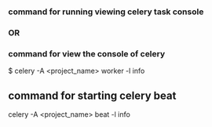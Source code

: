 ### command for running viewing celery task console
### OR 
### command for view the console of celery   

$ celery -A <project_name> worker -l info

## command for starting celery beat
 celery -A <project_name>  beat -l info
